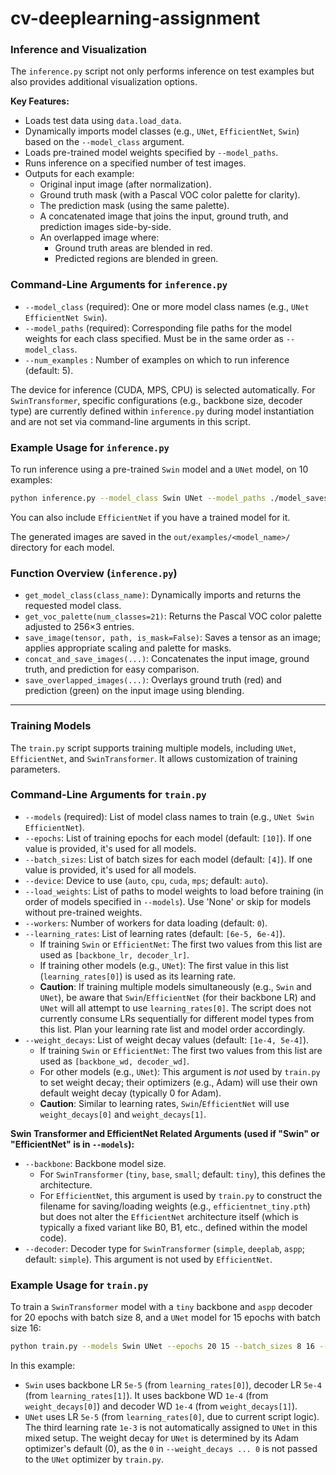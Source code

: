 # cv-deeplearning-assignment

### Inference and Visualization

The `inference.py` script not only performs inference on test examples but also provides additional visualization options.

**Key Features:**

- Loads test data using `data.load_data`.
- Dynamically imports model classes (e.g., `UNet`, `EfficientNet`, `Swin`) based on the `--model_class` argument.
- Loads pre-trained model weights specified by `--model_paths`.
- Runs inference on a specified number of test images.
- Outputs for each example:
  - Original input image (after normalization).
  - Ground truth mask (with a Pascal VOC color palette for clarity).
  - The prediction mask (using the same palette).
  - A concatenated image that joins the input, ground truth, and prediction images side-by-side.
  - An overlapped image where:
    - Ground truth areas are blended in red.
    - Predicted regions are blended in green.

### Command-Line Arguments for `inference.py`

- `--model_class` (required): One or more model class names (e.g., `UNet EfficientNet Swin`).
- `--model_paths` (required): Corresponding file paths for the model weights for each class specified. Must be in the same order as `--model_class`.
- `--num_examples` : Number of examples on which to run inference (default: 5).

The device for inference (CUDA, MPS, CPU) is selected automatically. For `SwinTransformer`, specific configurations (e.g., backbone size, decoder type) are currently defined within `inference.py` during model instantiation and are not set via command-line arguments in this script.

### Example Usage for `inference.py`

To run inference using a pre-trained `Swin` model and a `UNet` model, on 10 examples:

```bash
python inference.py --model_class Swin UNet --model_paths ./model_saves/swin_model.pth ./model_saves/unet_model.pth --num_examples 10
```

You can also include `EfficientNet` if you have a trained model for it.

The generated images are saved in the `out/examples/<model_name>/` directory for each model.

### Function Overview (`inference.py`)

- `get_model_class(class_name)`: Dynamically imports and returns the requested model class.
- `get_voc_palette(num_classes=21)`: Returns the Pascal VOC color palette adjusted to 256×3 entries.
- `save_image(tensor, path, is_mask=False)`: Saves a tensor as an image; applies appropriate scaling and palette for masks.
- `concat_and_save_images(...)`: Concatenates the input image, ground truth, and prediction for easy comparison.
- `save_overlapped_images(...)`: Overlays ground truth (red) and prediction (green) on the input image using blending.

---

### Training Models

The `train.py` script supports training multiple models, including `UNet`, `EfficientNet`, and `SwinTransformer`. It allows customization of training parameters.

### Command-Line Arguments for `train.py`

- `--models` (required): List of model class names to train (e.g., `UNet Swin EfficientNet`).
- `--epochs`: List of training epochs for each model (default: `[10]`). If one value is provided, it's used for all models.
- `--batch_sizes`: List of batch sizes for each model (default: `[4]`). If one value is provided, it's used for all models.
- `--device`: Device to use (`auto`, `cpu`, `cuda`, `mps`; default: `auto`).
- `--load_weights`: List of paths to model weights to load before training (in order of models specified in `--models`). Use 'None' or skip for models without pre-trained weights.
- `--workers`: Number of workers for data loading (default: `0`).
- `--learning_rates`: List of learning rates (default: `[6e-5, 6e-4]`).
  - If training `Swin` or `EfficientNet`: The first two values from this list are used as `[backbone_lr, decoder_lr]`.
  - If training other models (e.g., `UNet`): The first value in this list (`learning_rates[0]`) is used as its learning rate.
  - **Caution**: If training multiple models simultaneously (e.g., `Swin` and `UNet`), be aware that `Swin`/`EfficientNet` (for their backbone LR) and `UNet` will all attempt to use `learning_rates[0]`. The script does not currently consume LRs sequentially for different model types from this list. Plan your learning rate list and model order accordingly.
- `--weight_decays`: List of weight decay values (default: `[1e-4, 5e-4]`).
  - If training `Swin` or `EfficientNet`: The first two values from this list are used as `[backbone_wd, decoder_wd]`.
  - For other models (e.g., `UNet`): This argument is _not_ used by `train.py` to set weight decay; their optimizers (e.g., Adam) will use their own default weight decay (typically 0 for Adam).
  - **Caution**: Similar to learning rates, `Swin`/`EfficientNet` will use `weight_decays[0]` and `weight_decays[1]`.

**Swin Transformer and EfficientNet Related Arguments (used if "Swin" or "EfficientNet" is in `--models`):**

- `--backbone`: Backbone model size.
  - For `SwinTransformer` (`tiny`, `base`, `small`; default: `tiny`), this defines the architecture.
  - For `EfficientNet`, this argument is used by `train.py` to construct the filename for saving/loading weights (e.g., `efficientnet_tiny.pth`) but does not alter the `EfficientNet` architecture itself (which is typically a fixed variant like B0, B1, etc., defined within the model code).
- `--decoder`: Decoder type for `SwinTransformer` (`simple`, `deeplab`, `aspp`; default: `simple`). This argument is not used by `EfficientNet`.

### Example Usage for `train.py`

To train a `SwinTransformer` model with a `tiny` backbone and `aspp` decoder for 20 epochs with batch size 8, and a `UNet` model for 15 epochs with batch size 16:

```bash
python train.py --models Swin UNet --epochs 20 15 --batch_sizes 8 16 --backbone tiny --decoder aspp --learning_rates 5e-5 5e-4 1e-3 --weight_decays 1e-4 1e-4 0
```

In this example:

- `Swin` uses backbone LR `5e-5` (from `learning_rates[0]`), decoder LR `5e-4` (from `learning_rates[1]`). It uses backbone WD `1e-4` (from `weight_decays[0]`) and decoder WD `1e-4` (from `weight_decays[1]`).
- `UNet` uses LR `5e-5` (from `learning_rates[0]`, due to current script logic). The third learning rate `1e-3` is not automatically assigned to `UNet` in this mixed setup. The weight decay for `UNet` is determined by its Adam optimizer's default (0), as the `0` in `--weight_decays ... 0` is not passed to the `UNet` optimizer by `train.py`.
